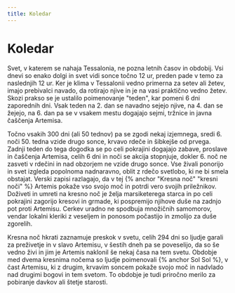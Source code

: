```yaml
---
title: Koledar
---
```


# Koledar

Svet, v katerem se nahaja Tessalonia, ne pozna letnih časov in obdobij. Vsi dnevi so enako dolgi in svet vidi sonce točno 12 ur, preden pade v temo za naslednjih 12 ur. Ker je klima v Tessalonii vedno primerna za setev ali žetev, imajo prebivalci navado, da rotirajo njive in je na vasi praktično vedno žetev. Skozi prakso se je ustalilo poimenovanje "teden", kar pomeni 6 dni zaporednih dni. Vsak teden na 2. dan se navadno sejejo njive, na 4. dan se žejejo, na 6. dan pa se v vsakem mestu dogajajo sejmi, tržnice in javna čaščenja Artemisa.

Točno vsakih 300 dni (ali 50 tednov) pa se zgodi nekaj izjemnega, sredi 6. noči 50. tedna vzide drugo sonce, krvavo rdeče in šibkejše od prvega. Zadnji teden do tega dogodka se po celi pokrajini dogajajo zabave, proslave in čaščenja Artemisa, celih 6 dni in noči se akcija stopnjuje, dokler 6. noč ne zasveti v rdečini in nad obzorjem ne vzide drugo sonce. Vse živali ponorijo in svet izgleda popolnoma nadnaravno, oblit z rdečo svetlobo, ki ne bi smela obstajat. Verski zapisi razlagajo, da v tej {% anchor "Kresna noč" "kresni noči" %} Artemis pokaže vso svojo moč in potrdi vero svojih priležnikov. Doživeti in umreti na kresno noč je želja marsiketerega starca in po celi pokrajini zagorijo kresovi in grmade, ki pospremijo njihove duše na zadnjo pot proti Artemisu. Cerkev uradno ne spodbuja množičnih samomorov, vendar lokalni kleriki z veseljem in ponosom počastijo in zmolijo za duše zgorelih.

Kresna noč hkrati zaznamuje preskok v svetu, celih 294 dni so ljudje garali za preživetje in v slavo Artemisu, v šestih dneh pa se poveselijo, da so še vedno živi in jim je Artemis naklonil še nekaj časa na tem svetu. Obdobje med dvema kresnima nočema so ljudje poimenovali {% anchor Sol Sol %}, v čast Artemisu, ki z drugim, krvavim soncem pokaže svojo moč in nadvlado nad drugimi bogovi in tem svetom. To obdobje je tudi priročno merilo za pobiranje davkov ali štetje starosti. 

